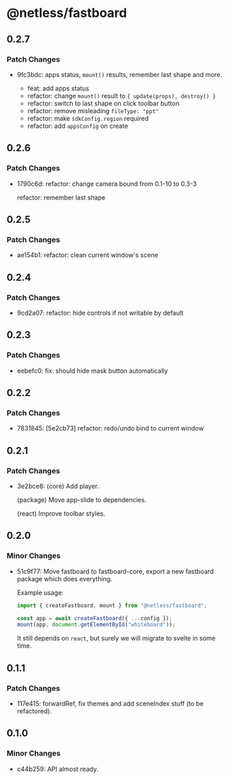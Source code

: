 # @netless/fastboard

## 0.2.7

### Patch Changes

- 9fc3bdc: apps status, `mount()` results, remember last shape and more.

  - feat: add apps status
  - refactor: change `mount()` result to `{ update(props), destroy() }`
  - refactor: switch to last shape on click toolbar button
  - refactor: remove misleading `fileType: "ppt"`
  - refactor: make `sdkConfig.region` required
  - refactor: add `appsConfig` on create

## 0.2.6

### Patch Changes

- 1790c6d: refactor: change camera bound from 0.1-10 to 0.3-3

  refactor: remember last shape

## 0.2.5

### Patch Changes

- ae154b1: refactor: clean current window's scene

## 0.2.4

### Patch Changes

- 9cd2a07: refactor: hide controls if not writable by default

## 0.2.3

### Patch Changes

- eebefc0: fix: should hide mask button automatically

## 0.2.2

### Patch Changes

- 7831845: [5e2cb73] refactor: redo/undo bind to current window

## 0.2.1

### Patch Changes

- 3e2bce8: (core) Add player.

  (package) Move app-slide to dependencies.

  (react) Improve toolbar styles.

## 0.2.0

### Minor Changes

- 51c9f77: Move fastboard to fastboard-core, export a new fastboard package which does everything.

  Example usage:

  ```ts
  import { createFastboard, mount } from "@netless/fastboard";

  const app = await createFastboard({ ...config });
  mount(app, document.getElementById("whiteboard"));
  ```

  It still depends on `react`, but surely we will migrate to svelte in some time.

## 0.1.1

### Patch Changes

- 117e415: forwardRef, fix themes and add sceneIndex stuff (to be refactored).

## 0.1.0

### Minor Changes

- c44b259: API almost ready.
